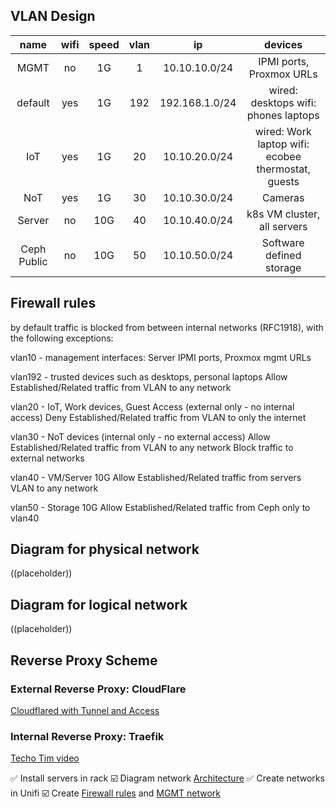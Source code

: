 ## VLAN Design

| name         | wifi | speed | vlan | ip         | devices                                                                                  |
|:------------:|:----:|:----:|:----:|:----------:|:----------------------------------------------------------------------------------------:|
| MGMT          | no   | 1G | 1    | 10.10.10.0/24  | IPMI ports, Proxmox URLs                                                                   |                                                |
| default         | yes  | 1G | 192   | 192.168.1.0/24 | wired: desktops wifi: phones  laptops                                                             |
| IoT          | yes  | 1G | 20   | 10.10.20.0/24 | wired: Work laptop wifi: ecobee thermostat, guests |
| NoT | yes   | 1G   | 30 | 10.10.30.0/24 |  Cameras                                                                    |
| Server      | no   | 10G | 40   | 10.10.40.0/24 | k8s VM cluster, all servers
| Ceph Public | no   | 10G | 50   | 10.10.50.0/24 | Software defined storage                                                                    |

## Firewall rules
by default traffic is blocked from between internal networks (RFC1918), with the following exceptions:

vlan10 - management interfaces: Server IPMI ports, Proxmox mgmt URLs

vlan192 - trusted devices such as desktops, personal laptops
Allow Established/Related traffic from VLAN to any network

vlan20 - IoT, Work devices, Guest Access (external only - no internal access)
Deny Established/Related traffic from VLAN to only the internet

vlan30 - NoT devices (internal only - no external access)
Allow Established/Related traffic from VLAN to any network
Block traffic to external networks

vlan40 - VM/Server 10G
Allow Established/Related traffic from servers VLAN to any network

vlan50 - Storage 10G
Allow Established/Related traffic from Ceph only to vlan40

## Diagram for physical network

((placeholder))

## Diagram for logical network

((placeholder))

## Reverse Proxy Scheme

### External Reverse Proxy: CloudFlare

[Cloudflared with Tunnel and Access](https://noted.lol/say-goodbye-to-reverse-proxy-and-hello-to-cloudflare-tunnels/)

### Internal Reverse Proxy: Traefik

[Techo Tim video](https://www.youtube.com/watch?v=liV3c9m_OX8&t=524s)

✅ Install servers in rack
☑️ Diagram network [Architecture](https://www.microsoft.com/en-us/microsoft-365/business-insights-ideas/resources/tips-for-mapping-your-network-diagram)
✅ Create networks in Unifi
☑️ Create [Firewall rules](https://help.ui.com/hc/en-us/articles/115003173168-UniFi-UDM-USG-Introduction-to-Firewall-Rules#4) and [MGMT network](https://help.ui.com/hc/en-us/articles/115010254227-UniFi-USG-Firewall-How-to-Disable-InterVLAN-Routing#option%203)